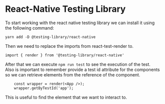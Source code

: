 # React-Native Testing Library

To start working with the react native testing library we can install it using the following command:

``` yarn add -D @testing-library/react-native ```

Then we need to replace the imports from react-test-render to.

`import { render } from '@testing-library/react-native'`

After that we can execute `npm run test` to see the execution of the test.
Also is important to remember provide a test id attribute for the components so we can retrieve elements from the reference of the component.

```
    const wrapper = render(<App />);
    wrapper.getByTestId('app');
```
This is useful to find the element that we want to interact to.

